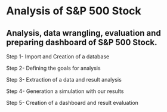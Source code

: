 # Analysis of S&P 500 Stock

## Analysis, data wrangling, evaluation and preparing dashboard of S&amp;P 500 Stock.

Step 1- Import and Creation of a database

Step 2- Defining the goals for analysis

Step 3- Extraction of a data and result analysis

Step 4- Generation a simulation with our results

Step 5- Creation of a dashboard and result evaluation



